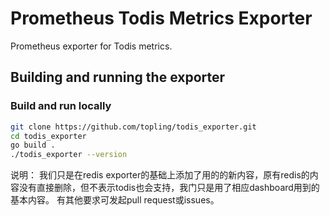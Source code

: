 # Prometheus Todis Metrics Exporter
Prometheus exporter for Todis metrics.

## Building and running the exporter

### Build and run locally

```sh
git clone https://github.com/topling/todis_exporter.git
cd todis_exporter
go build .
./todis_exporter --version
```

说明：
我们只是在redis exporter的基础上添加了用的的新内容，原有redis的内容没有直接删除，但不表示todis也会支持，我门只是用了相应dashboard用到的基本内容。
有其他要求可发起pull request或issues。

